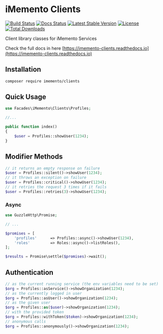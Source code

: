 # iMemento Clients

[![Build Status](https://travis-ci.org/mementohub/clients.svg?branch=master)](https://travis-ci.org/mementohub/clients)
[![Docs Status](https://readthedocs.org/projects/imemento-clients/badge/?version=latest)](https://imemento-clients.readthedocs.io)
[![Latest Stable Version](https://poser.pugx.org/imemento/clients/v/stable)](https://packagist.org/packages/imemento/clients)
[![License](https://poser.pugx.org/imemento/clients/license)](https://packagist.org/packages/imemento/clients)
[![Total Downloads](https://poser.pugx.org/imemento/clients/downloads)](https://packagist.org/packages/imemento/clients)

Client library classes for iMemento Services

Check the full docs in here [https://imemento-clients.readthedocs.io](https://imemento-clients.readthedocs.io)

## Installation

```bash
composer require imemento/clients
```

## Quick Usage

```php
use Facades\iMemento\Clients\Profiles;

//...

public function index()
{
    $user = Profiles::showUser(1234);
}
```


## Modifier Methods

```php
// it returns an empty response on failure
$user = Profiles::silent()->showUser(1234);
// it throws an exception on failure
$user = Profiles::critical()->showUser(1234);
// it retries the request 3 times if it fails
$user = Profiles::retries(3)->showUser(1234);
```

### Async

```php
use GuzzleHttp\Promise;

// ...

$promises = [
    'profiles'      => Profiles::async()->showUser(1234),
    'roles'         => Roles::async()->listRoles(),
];

$results = Promise\settle($promises)->wait();
```

## Authentication

```php
// as the current running service (the env variables need to be set)
$org = Profiles::asService()->showOrganization(1234);
// as the currently logged in user
$org = Profiles::asUser()->showOrganization(1234);
// as the given user
$org = Profiles::as($user)->showOrganization(1234);
// with the provided token
$org = Profiles::withToken($token)->showOrganization(1234);
// anonymous calls
$org = Profiles::anonymously()->showOrganization(1234);
```

